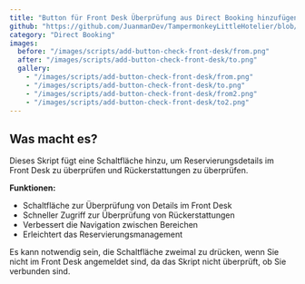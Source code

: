 ```yaml
---
title: "Button für Front Desk Überprüfung aus Direct Booking hinzufügen"
github: "https://github.com/JuanmanDev/TampermonkeyLittleHotelier/blob/main/directBooking/addButtonCheckOnFrontDesk.user.js"
category: "Direct Booking"
images:
  before: "/images/scripts/add-button-check-front-desk/from.png"
  after: "/images/scripts/add-button-check-front-desk/to.png"
  gallery:
    - "/images/scripts/add-button-check-front-desk/from.png"
    - "/images/scripts/add-button-check-front-desk/to.png"
    - "/images/scripts/add-button-check-front-desk/from2.png"
    - "/images/scripts/add-button-check-front-desk/to2.png"
---
```


## Was macht es?

Dieses Skript fügt eine Schaltfläche hinzu, um Reservierungsdetails im Front Desk zu überprüfen und Rückerstattungen zu überprüfen.

**Funktionen:**
- Schaltfläche zur Überprüfung von Details im Front Desk
- Schneller Zugriff zur Überprüfung von Rückerstattungen
- Verbessert die Navigation zwischen Bereichen
- Erleichtert das Reservierungsmanagement

Es kann notwendig sein, die Schaltfläche zweimal zu drücken, wenn Sie nicht im Front Desk angemeldet sind, da das Skript nicht überprüft, ob Sie verbunden sind.
